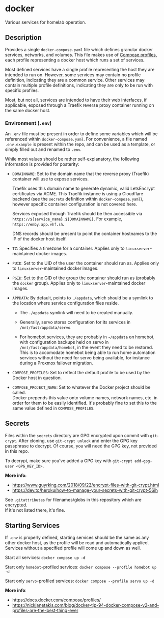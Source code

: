 # docker

Various services for homelab operation.

## Description

Provides a single `docker-compose.yaml` file which defines granular docker
services, networks, and volumes. This file makes use of [Compose profiles](https://docs.docker.com/compose/profiles/), 
each profile representing a docker host which runs a set of services.

Most defined services have a single profile representing the host they are
intended to run on. However, some services may contain no profile definition,
indicating they are a common service. Other services may contain multiple
profile definitions, indicating they are only to be run with specific profiles.
  
Most, but not all, services are intended to have their web interfaces,
if applicable, exposed through a Traefik reverse proxy container running on the
same docker host.  

### Environment (`.env`)

An `.env` file must be present in order to define some variables which will be
referenced within `docker-compose.yaml`.  For convenience, a file named
`.env.example` is present within the repo, and can be used as a template, or 
simply filled out and renamed to `.env`.

While most values should be rather self-explanatory, the following information
is provided for posterity:
  
- `DOMAINNAME`: Set to the domain name that the reverse proxy (Traefik)
  container will use to expose services.  

	Traefik uses this domain name to generate dynamic, valid LetsEncrypt 
  certificates via ACME.  This Traefik instance is using a Cloudflare backend 
  (see the `secrets` definition within `docker-compose.yaml`), however specific 
  container configuration is not covered here.

  Services exposed through Traefik should be then accessible via
  `https://${service_name}.${DOMAINNAME}`.  For example, `https://emby.app.vhf.sh`.

  DNS records should be present to point the container hostnames to the IP of
  the docker host itself.

- `TZ`: Specifies a timezone for a container.  Applies only to 
  `linuxserver`-maintained docker images.

- `PUID`: Set to the UID of the user the container should run as.  Applies only 
  to `linuxserver`-maintained docker images.

- `PGID`: Set to the GID of the group the container should run as (probably the 
  `docker` group).  Applies only to `linuxserver`-maintained docker images.

- `APPDATA`: By default, points to `./appdata`, which should be a symlink to the
  location where service configuration files reside.

  - The `./appdata` symlink will need to be created manually.
  
  - Generally, servo stores configuration for its
    services in `/mnt/fast/appdata/servo`.

  - For homebot services, they are probably in `~/appdata` on homebot, with
    configuration backups held on servo in `/mnt/fast/appdata/homebot`, in the
    event they need to be restored.  This is to accomodate homebot being able
    to run home automation services without the need for servo being available,
    for instance during a Proxmox failover migration.

-	`COMPOSE_PROFILES`: Set to reflect the default profile to be used by the 
  Docker host in question.

-	`COMPOSE_PROJECT_NAME`: Set to whatever the Docker project should be called.  
  Docker prepends this value onto volume names, network names, etc. in order for 
  them to be easily identified.  It's probably fine to set this to the same 
  value defined in `COMPOSE_PROFILES`.

## Secrets
Files within the `secrets` directory are GPG encrypted upon commit with 
`git-crypt`.  After cloning, use `git-crypt unlock` and enter the GPG key 
passphrase to decrypt.  Of course, you will need the GPG key, not provided in
this repo.

To decrypt, make sure you've added a GPG key with 
`git-crypt add-gpg-user <GPG_KEY_ID>`.

**More info:**
  - https://www.guyrking.com/2018/09/22/encrypt-files-with-git-crypt.html
  - https://dev.to/heroku/how-to-manage-your-secrets-with-git-crypt-56ih

See `.gitattributes` for filenames/globs in this repository which are encrypted.  
If it's not listed there, it's fine.

## Starting Services
If `.env` is properly defined, starting services should be the same as any other
docker host, as the profile will be read and automatically applied.  Services
without a specified profile will come up and down as well.

Start all services:
`docker compose up -d`

Start only `homebot`-profiled services:
`docker compose --profile homebot up -d`

Start only `servo`-profiled services:
`docker compose --profile servo up -d`

**More info**:
  - https://docs.docker.com/compose/profiles/
  - https://nickjanetakis.com/blog/docker-tip-94-docker-compose-v2-and-profiles-are-the-best-thing-ever
